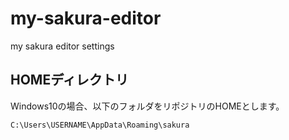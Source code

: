 # my-sakura-editor
my sakura editor settings

## HOMEディレクトリ

Windows10の場合、以下のフォルダをリポジトリのHOMEとします。

`
C:\Users\USERNAME\AppData\Roaming\sakura
`

